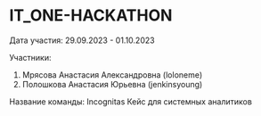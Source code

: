 # IT_ONE-HACKATHON
Дата участия: 29.09.2023 - 01.10.2023

Участники: 
1) Мрясова Анастасия Александровна (loloneme)
2) Полошкова Анастасия Юрьевна (jenkinsyoung)

Название команды: Incognitas
Кейс для системных аналитиков
